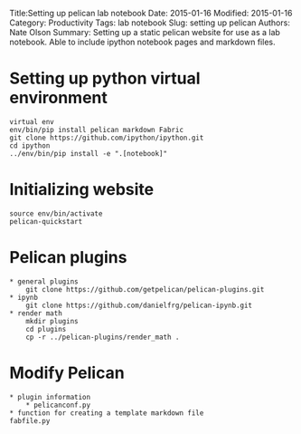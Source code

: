 Title:Setting up pelican lab notebook
Date: 2015-01-16
Modified: 2015-01-16
Category: Productivity
Tags: lab notebook
Slug: setting up pelican
Authors: Nate Olson
Summary: Setting up a static pelican website for use as a lab notebook. Able to include ipython notebook pages and markdown files.

# Setting up python virtual environment
	virtual env
	env/bin/pip install pelican markdown Fabric 
	git clone https://github.com/ipython/ipython.git
	cd ipython
	../env/bin/pip install -e ".[notebook]"

# Initializing website
	source env/bin/activate
	pelican-quickstart

# Pelican plugins
	* general plugins
		git clone https://github.com/getpelican/pelican-plugins.git
	* ipynb
		git clone https://github.com/danielfrg/pelican-ipynb.git
	* render math
		mkdir plugins
		cd plugins
		cp -r ../pelican-plugins/render_math .

# Modify Pelican
	* plugin information
		* pelicanconf.py
	* function for creating a template markdown file
	fabfile.py